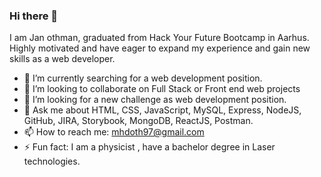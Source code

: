 ### Hi there 👋
I am Jan othman, graduated from Hack Your Future Bootcamp in Aarhus. Highly motivated and have eager to expand my experience and gain new skills as a web developer.
- 🔭 I’m currently searching for a web development position.
- 👯 I’m looking to collaborate on Full Stack or Front end web projects
- 🤔 I’m looking for a new challenge as web development position.
- 💬 Ask me about HTML, CSS, JavaScript, MySQL, Express, NodeJS, GitHub, JIRA, Storybook, MongoDB, ReactJS, Postman.
- 📫 How to reach me: mhdoth97@gmail.com
- ⚡ Fun fact: I am a physicist , have a bachelor degree in Laser technologies.
